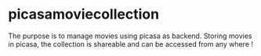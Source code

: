 # picasamoviecollection
The purpose is to manage movies using picasa as backend. Storing movies in picasa, the collection is shareable and can be accessed from any where ! 
